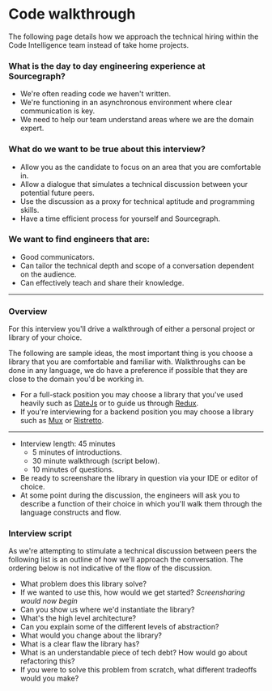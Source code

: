 # Code walkthrough

The following page details how we approach the technical hiring within the Code Intelligence team instead of take home projects.

### What is the day to day engineering experience at Sourcegraph?
- We're often reading code we haven't written.
- We're functioning in an asynchronous environment where clear communication is key.
- We need to help our team understand areas where we are the domain expert.

### What do we want to be true about this interview?
- Allow you as the candidate to focus on an area that you are comfortable in.
- Allow a dialogue that simulates a technical discussion between your potential future peers.
- Use the discussion as a proxy for technical aptitude and programming skills.
- Have a time efficient process for yourself and Sourcegraph.

### We want to find engineers that are:
- Good communicators.
- Can tailor the technical depth and scope of a conversation dependent on the audience.
- Can effectively teach and share their knowledge.

----

### Overview

For this interview you'll drive a walkthrough of either a personal project or library of your choice.

The following are sample ideas, the most important thing is you choose a library that you are comfortable and familiar with.  Walkthroughs can be done in
any language, we do have a preference if possible that they are close to the domain you'd be working in.

- For a full-stack position you may choose a library that you've used heavily such as [DateJs](https://github.com/datejs/Datejs)
or to guide us through [Redux](https://github.com/reduxjs/redux).
- If you're interviewing for a backend position you may choose a library such as [Mux](https://github.com/gorilla/mux) or [Ristretto](https://github.com/dgraph-io/ristretto).

---
- Interview length: 45 minutes
    - 5 minutes of introductions.
    - 30 minute walkthrough (script below).
    - 10 minutes of questions.
- Be ready to screenshare the library in question via your IDE or editor of choice.
- At some point during the discussion, the engineers will ask you to describe a function of their choice in
  which you'll walk them through the language constructs and flow.

### Interview script

As we're attempting to stimulate a technical discussion between peers the following list is an outline of
how we'll approach the conversation.  The ordering below is not indicative of the flow of the discussion.

- What problem does this library solve?
- If we wanted to use this, how would we get started?
_Screensharing would now begin_
- Can you show us where we'd instantiate the library?
- What's the high level architecture?
- Can you explain some of the different levels of abstraction?
- What would you change about the library?
- What is a clear flaw the library has?
- What is an understandable piece of tech debt? How would go about refactoring this?
- If you were to solve this problem from scratch, what different tradeoffs would you make?

